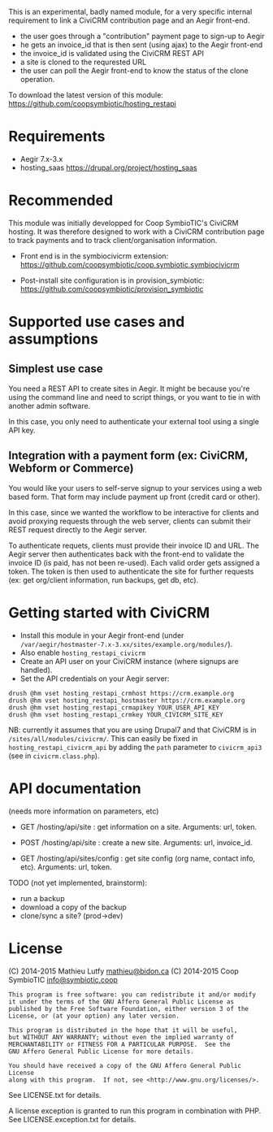 This is an experimental, badly named module, for a very specific internal
requirement to link a CiviCRM contribution page and an Aegir front-end.

* the user goes through a "contribution" payment page to sign-up to Aegir
* he gets an invoice_id that is then sent (using ajax) to the Aegir front-end
* the invoice_id is validated using the CiviCRM REST API
* a site is cloned to the requrested URL
* the user can poll the Aegir front-end to know the status of the clone operation.

To download the latest version of this module:
https://github.com/coopsymbiotic/hosting_restapi

Requirements
============

* Aegir 7.x-3.x
* hosting_saas https://drupal.org/project/hosting_saas

Recommended
===========

This module was initially developped for Coop SymbioTIC's CiviCRM hosting.
It was therefore designed to work with a CiviCRM contribution page to track
payments and to track client/organisation information.

* Front end is in the symbiocivicrm extension:
  https://github.com/coopsymbiotic/coop.symbiotic.symbiocivicrm

* Post-install site configuration is in provision_symbiotic:
  https://github.com/coopsymbiotic/provision_symbiotic 

Supported use cases and assumptions
===================================

Simplest use case
-----------------

You need a REST API to create sites in Aegir. It might be because you're using
the command line and need to script things, or you want to tie in with another
admin software.

In this case, you only need to authenticate your external tool using a single
API key.

Integration with a payment form (ex: CiviCRM, Webform or Commerce)
------------------------------------------------------------------

You would like your users to self-serve signup to your services using a web
based form. That form may include payment up front (credit card or other).

In this case, since we wanted the workflow to be interactive for clients
and avoid proxying requests through the web server, clients can submit their
REST request directly to the Aegir server.

To authenticate requets, clients must provide their invoice ID and URL.
The Aegir server then authenticates back with the front-end to validate
the invoice ID (is paid, has not been re-used). Each valid order gets
assigned a token. The token is then used to authenticate the site for
further requests (ex: get org/client information, run backups, get db, etc).

Getting started with CiviCRM
============================

* Install this module in your Aegir front-end (under `/var/aegir/hostmaster-7.x-3.xx/sites/example.org/modules/`).
* Also enable `hosting_restapi_civicrm`
* Create an API user on your CiviCRM instance (where signups are handled).
* Set the API credentials on your Aegir server:

```
drush @hm vset hosting_restapi_crmhost https://crm.example.org
drush @hm vset hosting_restapi_hostmaster https://crm.example.org
drush @hm vset hosting_restapi_crmapikey YOUR_USER_API_KEY
drush @hm vset hosting_restapi_crmkey YOUR_CIVICRM_SITE_KEY
```

NB: currently it assumes that you are using Drupal7 and that CiviCRM is in `/sites/all/modules/civicrm/`. This can easily be fixed in `hosting_restapi_civicrm_api` by adding the `path` parameter to `civicrm_api3` (see in `civicrm.class.php`).

API documentation
=================

(needs more information on parameters, etc)

* GET /hosting/api/site : get information on a site. Arguments: url, token.

* POST /hosting/api/site : create a new site. Arguments: url, invoice_id.

* GET /hosting/api/sites/config : get site config (org name, contact info, etc). Arguments: url, token.

TODO (not yet implemented, brainstorm):

* run a backup
* download a copy of the backup
* clone/sync a site? (prod->dev)

License
=======

(C) 2014-2015 Mathieu Lutfy <mathieu@bidon.ca>
(C) 2014-2015 Coop SymbioTIC <info@symbiotic.coop>

    This program is free software: you can redistribute it and/or modify
    it under the terms of the GNU Affero General Public License as
    published by the Free Software Foundation, either version 3 of the
    License, or (at your option) any later version.

    This program is distributed in the hope that it will be useful,
    but WITHOUT ANY WARRANTY; without even the implied warranty of
    MERCHANTABILITY or FITNESS FOR A PARTICULAR PURPOSE.  See the
    GNU Affero General Public License for more details.

    You should have received a copy of the GNU Affero General Public License
    along with this program.  If not, see <http://www.gnu.org/licenses/>.

See LICENSE.txt for details.

A license exception is granted to run this program in combination with
PHP. See LICENSE.exception.txt for details.
